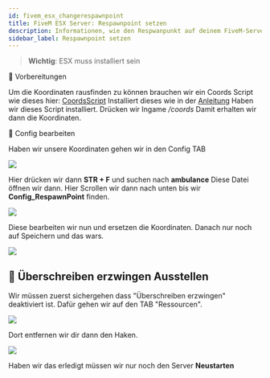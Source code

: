 ```yaml
---
id: fivem_esx_changerespawnpoint
title: FiveM ESX Server: Respawnpoint setzen
description: Informationen, wie den Respwanpunkt auf deinem FiveM-Server mit ESX von ZAP-Hosting setzen/ändern kannst - ZAP-Hosting.com Dokumentationen
sidebar_label: Respawnpoint setzen
---
```


> **Wichtig**: ESX muss installiert sein

📔 Vorbereitungen

Um die Koordinaten rausfinden zu können brauchen wir ein Coords Script wie dieses hier:
[CoordsScript](https://github.com/qalle-fivem/qalle_coords)
Installiert dieses wie in der [Anleitung](fivem_installresources.md)
Haben wir dieses Script installiert. Drücken wir Ingame */coords*
Damit erhalten wir dann die Koordinaten.

📑 Config bearbeiten

Haben wir unsere Koordinaten gehen wir in den Config TAB

![](https://screensaver01.zap-hosting.com/index.php/s/33je8aGWKRr3kyt/preview)

Hier drücken wir dann **STR + F** und suchen nach **ambulance**
Diese Datei öffnen wir dann.
Hier Scrollen wir dann nach unten bis wir **Config_RespawnPoint** finden.

![](https://screensaver01.zap-hosting.com/index.php/s/Nz9qMExnqoN5Kpt/preview)

Diese bearbeiten wir nun und ersetzen die Koordinaten.
Danach nur noch auf Speichern und das wars.

![](https://screensaver01.zap-hosting.com/index.php/s/4HegmRJsosNXaW6/preview)

## 📔 Überschreiben erzwingen Ausstellen

Wir müssen zuerst sichergehen dass "Überschreiben erzwingen" deaktiviert ist.
Dafür gehen wir auf den TAB "Ressourcen".

![](https://screensaver01.zap-hosting.com/index.php/s/6ZXxWHN4wCE6WcE/preview)

Dort entfernen wir dir dann den Haken.

![](https://screensaver01.zap-hosting.com/index.php/s/gQ885gn4qkCyxbi/preview)

Haben wir das erledigt müssen wir nur noch den Server **Neustarten**
